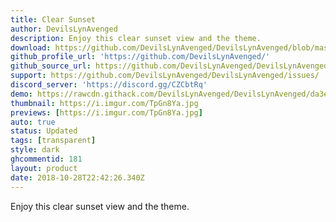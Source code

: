```yaml
---
title: Clear Sunset
author: DevilsLynAvenged
description: Enjoy this clear sunset view and the theme.
download: https://github.com/DevilsLynAvenged/DevilsLynAvenged/blob/master/Theme_Group_4/Clear_Sunset.theme.css
github_profile_url: 'https://github.com/DevilsLynAvenged/'
github_source_url: https://github.com/DevilsLynAvenged/DevilsLynAvenged/blob/master/Theme_Group_4/Clear_Sunset.theme.css
support: https://github.com/DevilsLynAvenged/DevilsLynAvenged/issues/
discord_server: 'https://discord.gg/CZCbtRq'
demo: https://rawcdn.githack.com/DevilsLynAvenged/DevilsLynAvenged/da3e1523740e240801ad45bb80bb726759d3b0a9/Theme_Group_4/Clear_Sunset.theme.css
thumbnail: https://i.imgur.com/TpGn8Ya.jpg
previews: [https://i.imgur.com/TpGn8Ya.jpg]
auto: true
status: Updated
tags: [transparent]
style: dark
ghcommentid: 181
layout: product
date: 2018-10-28T22:42:26.340Z
---
```

Enjoy this clear sunset view and the theme.